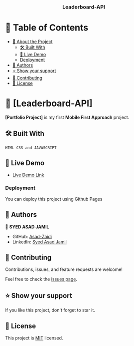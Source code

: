 <a name="readme-top"></a>


<div align="center">
  <h3><b>Leaderboard-API</b></h3>

</div>

<!-- TABLE OF CONTENTS -->

# 📗 Table of Contents

- [📖 About the Project](#about-project)
  - [🛠 Built With](#built-with)
  - [🚀 Live Demo](#live-demo)
  - [Deployment](#deployment)
- [👥 Authors](#authors)
- [⭐️ Show your support](#support)
- [🤝 Contributing](#contributing)
- [📝 License](#license)

<!-- PROJECT DESCRIPTION -->

# 📖 [Leaderboard-API] <a name="Leaderboard-API"></a>


**[Portfolio Project]** is my first **Mobile First Approach** project.

## 🛠 Built With <a name="built-with"></a>

    HTML CSS and JAVASCRIPT

## 🚀 Live Demo <a name="live-demo"></a>


- [Live Demo Link](https://asad-zaidi.github.io/Portfolio/)




### Deployment

You can deploy this project using Github Pages




## 👥 Authors <a name="authors"></a>


👤 **SYED ASAD JAMIL**

- GitHub: [Asad-Zaidi](https://github.com/Asad-Zaidi)
- LinkedIn: [Syed Asad Jamil](https://www.linkedin.com/in/syed-asad-jamil-41a669261/?lipi=urn%3Ali%3Apage%3Ad_flagship3_feed%3B180xZ18hRKuPH1pulTjiSg%3D%3D)

## 🤝 Contributing <a name="contributing"></a>

Contributions, issues, and feature requests are welcome!

Feel free to check the [issues page](../../issues/).


<!-- SUPPORT -->

## ⭐️ Show your support <a name="support"></a>


If you like this project, don't forget to star it.


<!-- ACKNOWLEDGEMENTS -->


## 📝 License <a name="license"></a>

This project is [MIT](./LICENSE) licensed.
